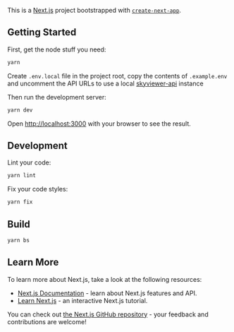 This is a [Next.js](https://nextjs.org/) project bootstrapped with [`create-next-app`](https://github.com/vercel/next.js/tree/canary/packages/create-next-app).

## Getting Started

First, get the node stuff you need:

```bash
yarn
```

Create `.env.local` file in the project root, copy the contents of `.example.env` and uncomment the API URLs to use a local [skyviewer-api](https://github.com/lsst-epo/skyviewer-api) instance

Then run the development server:

```bash
yarn dev
```

Open [http://localhost:3000](http://localhost:3000) with your browser to see the result.

## Development

Lint your code:

```bash
yarn lint
```

Fix your code styles:

```bash
yarn fix
```

## Build

```bash
yarn bs
```

## Learn More

To learn more about Next.js, take a look at the following resources:

- [Next.js Documentation](https://nextjs.org/docs) - learn about Next.js features and API.
- [Learn Next.js](https://nextjs.org/learn) - an interactive Next.js tutorial.

You can check out [the Next.js GitHub repository](https://github.com/vercel/next.js/) - your feedback and contributions are welcome!
